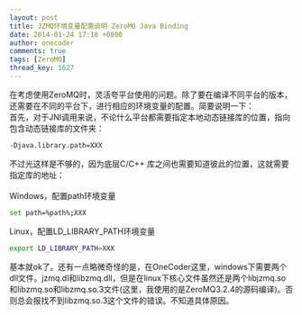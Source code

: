```yaml
---
layout: post
title: JZMQ环境变量配置说明 ZeroMQ Java Binding
date: 2014-01-24 17:18 +0800
author: onecoder
comments: true
tags: [ZeroMQ]
thread_key: 1627
---
```

<p>
	在考虑使用ZeroMQ时，灵活夸平台使用的问题。除了要在编译不同平台的版本，还需要在不同的平台下，进行相应的环境变量的配置。简要说明一下：<br />
	首先，对于JNI调用来说，不论什么平台都需要指定本地动态链接库的位置，指向包含动态链接库的文件夹：</p>

```bash
-Djava.library.path=XXX
```

<p>
	不过光这样是不够的，因为底层C/C++ 库之间也需要知道彼此的位置，这就需要指定库的地址：<br />
	<br />
	Windows，配置path环境变量</p>

```bash
set path=%path%;XXX
```

<p>
	Linux，配置LD_LIBRARY_PATH环境变量</p>

```bash
export LD_LIBRARY_PATH=XXX
```

<p>
	基本就ok了。还有一点略微奇怪的是，在OneCoder这里，windows下需要两个dll文件。jzmq.dl和libzmq.dll，但是在linux下核心文件虽然还是两个libjzmq.so和libzmq.so和libzmq.so.3文件(这里，我使用的是ZeroMQ3.2.4的源码编译)。否则总会报找不到libzmq.so.3这个文件的错误。不知道具体原因。<br />
	&nbsp;</p>

